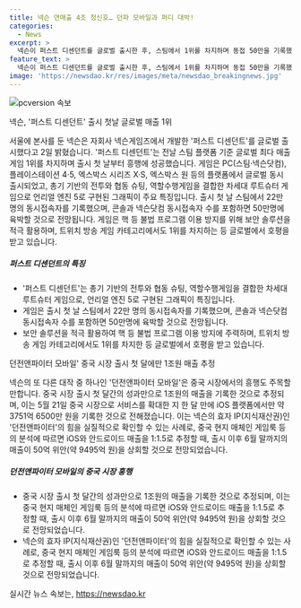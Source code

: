 ```yaml
---
title: 넥슨 연매출 4조 청신호… 던파 모바일과 퍼디 대박!
categories:
  - News
excerpt: >
  넥슨이 퍼스트 디센던트를 글로벌 출시한 후, 스팀에서 1위를 차지하며 동접 50만을 기록했다. 던전앤파이터 모바일도 중국 시장에서 출시한 지 한 달 만에 1조원 매출을 예상했다. 두 게임의 흥행으로 넥슨은 목표했던 연간 매출 4조원을 달성할 전망이다. 퍼스트 디센던트는 그래픽과 총기 기반 전투를 특징으로 하며, 던전앤파이터 모바일은 중국에서 약 3751억 6500만 원의 매출을 올렸다.
feature_text: >
  넥슨이 퍼스트 디센던트를 글로벌 출시한 후, 스팀에서 1위를 차지하며 동접 50만을 기록했다. 던전앤파이터 모바일도 중국 시장에서 출시한 지 한 달 만에 1조원 매출을 예상했다. 두 게임의 흥행으로 넥슨은 목표했던 연간 매출 4조원을 달성할 전망이다. 퍼스트 디센던트는 그래픽과 총기 기반 전투를 특징으로 하며, 던전앤파이터 모바일은 중국에서 약 3751억 6500만 원의 매출을 올렸다.
image: 'https://newsdao.kr/res/images/meta/newsdao_breakingnews.jpg'
---
```


<p><img src="https://newsdao.kr/res/images/meta/newsdao_breakingnews.jpg" alt="pcversion 속보" /></p>

<p>넥슨, '퍼스트 디센던트' 출시 첫날 글로벌 매출 1위</p>

<p>서울에 본사를 둔 넥슨은 자회사 넥슨게임즈에서 개발한 '퍼스트 디센던트'를 글로벌 출시했다고 2일 밝혔습니다. '퍼스트 디센던트'는 전날 스팀 플랫폼 기준 글로벌 최다 매출 게임 1위를 차지하며 출시 첫 날부터 흥행에 성공했습니다. 게임은 PC(스팀·넥슨닷컴), 플레이스테이션 4·5, 엑스박스 시리즈 X·S, 엑스박스 원 등의 플랫폼에서 글로벌 동시 출시되었고, 총기 기반의 전투와 협동 슈팅, 역할수행게임을 결합한 차세대 루트슈터 게임으로 언리얼 엔진 5로 구현된 그래픽이 주요 특징입니다. 출시 첫 날 스팀에서 22만 명의 동시접속자를 기록했으며, 콘솔과 넥슨닷컴 동시접속자 수를 포함하면 50만명에 육박할 것으로 전망됩니다. 게임은 핵 등 불법 프로그램 이용 방지를 위해 보안 솔루션을 적극 활용하며, 트위치 방송 게임 카테고리에서도 1위를 차지하는 등 글로벌에서 호평을 받고 있습니다.</p>

<h5>퍼스트 디센던트의 특징</h5>

<ul>
<li>'퍼스트 디센던트'는 총기 기반의 전투와 협동 슈팅, 역할수행게임을 결합한 차세대 루트슈터 게임으로, 언리얼 엔진 5로 구현된 그래픽이 특징입니다.</li>
<li>게임은 출시 첫 날 스팀에서 22만 명의 동시접속자를 기록했으며, 콘솔과 넥슨닷컴 동시접속자 수를 포함하면 50만명에 육박할 것으로 전망됩니다.</li>
<li>보안 솔루션을 적극 활용하여 핵 등 불법 프로그램 이용 방지에 주력하며, 트위치 방송 게임 카테고리에서도 1위를 차지한 등 글로벌에서 호평을 받고 있습니다.</li>
</ul>

<p>던전앤파이터 모바일' 중국 시장 출시 첫 달에만 1조원 매출 추정</p>

<p>넥슨의 또 다른 대작 중 하나인 '던전앤파이터 모바일'은 중국 시장에서의 흥행도 주목할 만합니다. 중국 시장 출시 첫 달간의 성과만으로 1조원의 매출을 기록한 것으로 추정되며, 이는 5월 21일 중국 시장으로 서비스를 확대한 지 한 달 만에 iOS 플랫폼에서만 약 3751억 6500만 원을 기록한 것으로 전해졌습니다. 이는 넥슨의 효자 IP(지식재산권)인 '던전앤파이터'의 힘을 실질적으로 확인할 수 있는 사례로, 중국 현지 매체인 게임룩 등의 분석에 따르면 iOS와 안드로이드 매출을 1:1.5로 추정할 때, 출시 이후 6월 말까지의 매출이 50억 위안(약 9495억 원)을 상회할 것으로 전망되었습니다.</p>

<h5>던전앤파이터 모바일의 중국 시장 흥행</h5>

<ul>
<li>중국 시장 출시 첫 달간의 성과만으로 1조원의 매출을 기록한 것으로 추정되며, 이는 중국 현지 매체인 게임룩 등의 분석에 따르면 iOS와 안드로이드 매출을 1:1.5로 추정할 때, 출시 이후 6월 말까지의 매출이 50억 위안(약 9495억 원)을 상회할 것으로 전망되었습니다.</li>
<li>넥슨의 효자 IP(지식재산권)인 '던전앤파이터'의 힘을 실질적으로 확인할 수 있는 사례로, 중국 현지 매체인 게임룩 등의 분석에 따르면 iOS와 안드로이드 매출을 1:1.5로 추정할 때, 출시 이후 6월 말까지의 매출이 50억 위안(약 9495억 원)을 상회할 것으로 전망되었습니다.</li>
</ul>
실시간 뉴스 속보는, <a href="https://newsdao.kr" rel="dofollow">https://newsdao.kr</a>


